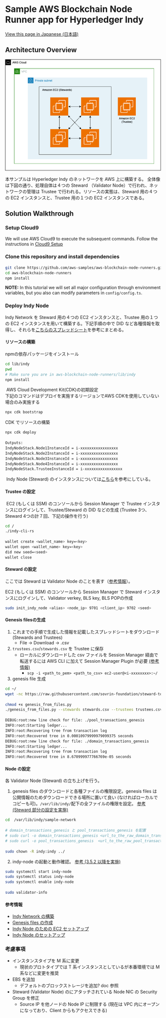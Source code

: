# Sample AWS Blockchain Node Runner app for Hyperledger Indy

[View this page in Japanese (日本語)](./README_ja.md)

## Architecture Overview

![Architecture](./doc/assets/Architecture.png)

本サンプルは Hyperledger Indy のネットワークを AWS 上に構築する。
全体像は下図の通り、処理自体は４つの Steward （Validator Node）で行われ、ネットワークの管理は Trustee で行われる。リソースの実態は、Steward 用の４つの EC2 インスタンスと、Trustee 用の１つの EC2 インスタンスである。

## Solution Walkthrough

### Setup Cloud9

We will use AWS Cloud9 to execute the subsequent commands. Follow the instructions in [Cloud9 Setup](../../docs/setup-cloud9.md)

### Clone this repository and install dependencies

```bash
git clone https://github.com/aws-samples/aws-blockchain-node-runners.git
cd aws-blockchain-node-runners
npm install
```

**NOTE:** In this tutorial we will set all major configuration through environment variables, but you also can modify parameters in `config/config.ts`.

### Deploy Indy Node

Indy Network を Steward 用の４つの EC2 インスタンスと、Trustee 用の１つの EC2 インスタンスを用いて構築する。下記手順の中で DID など各種情報を取得し、それらを[こちらのスプレッドシート](https://docs.google.com/spreadsheets/d/1LDduIeZp7pansd9deXeVSqGgdf0VdAHNMc7xYli3QAY/edit#gid=0)を参考にまとめる。

#### リソースの構築

npmの依存パッケージをインストール
```sh
cd lib/indy
pwd
# Make sure you are in aws-blockchain-node-runners/lib/indy
npm install
```
​
AWS Cloud Development Kit(CDK)の初期設定  
下記のコマンドはデプロイを実施するリージョンでAWS CDKを使用していない場合のみ実施する
```sh
npx cdk bootstrap
```

CDK でリソースの構築

```sh
npx cdk deploy

Outputs:
IndyNodeStack.Node1InstanceId = i-xxxxxxxxxxxxxxxxx
IndyNodeStack.Node2InstanceId = i-xxxxxxxxxxxxxxxxx
IndyNodeStack.Node3InstanceId = i-xxxxxxxxxxxxxxxxx
IndyNodeStack.Node4InstanceId = i-xxxxxxxxxxxxxxxxx
IndyNodeStack.TrusteeInstanceId = i-xxxxxxxxxxxxxxxxx
```
​
Indy Node (Steward) のインスタンスについては[こちら](https://github.com/hyperledger/indy-node/blob/main/docs/source/install-docs/AWS-NodeInstall-20.04.md)を参考にしている。
​
#### Trustee の設定
​
EC2 (もしくは SSM) のコンソールから Session Manager で Trustee インスタンスにログインして、Trustee/Steward の DID などの生成 (Trustee 3つ、Steward 4つの計７回、下記の操作を行う)
​

```sh
cd /
./indy-cli-rs
​
wallet create <wallet_name> key=<key>
wallet open <wallet_name> key=<key>
did new seed=<seed>
wallet close
```

#### Steward の設定​

ここでは Steward は Validator Node のことを表す（[参考情報](https://github.com/pSchlarb/indy-node/blob/documentationUpdate/docs/source/installation-and-configuration.md#32-validator-node-installation)）。

EC2 (もしくは SSM) のコンソールから Session Manager で Steward インスタンスにログインして、Validator verkey, BLS key, BLS POPの作成

```sh
sudo init_indy_node <alias> <node_ip> 9701 <client_ip> 9702 <seed>
```

#### Genesis filesの生成

1. これまでの手順で生成した情報を記載したスプレッドシートをダウンロード (Stewards and Trustees)
   - File → Download → .csv
2. `trustees.csv`/`stewards.csv` を Trustee に保存
    - ローカルにダウンロードした csv ファイルを Session Manager 経由で転送するには AWS CLI に加えて Session Manager Plugin が必要 [(参考情報)](https://dev.classmethod.jp/articles/ssm-session-manager-support-for-tunneling-ssh-scp-on-windows10/)
        - `scp -i <path_to_pem> <path_to_csv> ec2-user@<i-xxxxxxxx>:~/`
​
3. genesis file 生成

```sh
cd ~/
wget -nc https://raw.githubusercontent.com/sovrin-foundation/steward-tools/master/create_genesis/genesis_from_files.py
​
chmod +x genesis_from_files.py
./genesis_from_files.py --stewards stewards.csv --trustees trustees.csv

DEBUG:root:new line check for file: ./pool_transactions_genesis
INFO:root:Starting ledger...
INFO:root:Recovering tree from transaction log
INFO:root:Recovered tree in 0.00010979999979099375 seconds
DEBUG:root:new line check for file: ./domain_transactions_genesis
INFO:root:Starting ledger...
INFO:root:Recovering tree from transaction log
INFO:root:Recovered tree in 8.670999977766769e-05 seconds
```

#### Node の設定

各 Validator Node (Steward) の立ち上げを行う。
​
1. genesis files のダウンロードと各種ファイルの権限設定。genesis files は公開情報のためダウンロードできる場所に置いて良い (なければローカルでコピーも可)。`/var/lib/indy/`配下の全ファイルの権限を設定。 [参考 (Steward 部分の設定を実施)](https://github.com/pSchlarb/indy-node/blob/documentationUpdate/docs/source/NewNetwork/NewNetwork.md#iv-create-and-distribute-genesis-transaction-files)​

```sh
cd  /var/lib/indy/sample-network

# domain_transactions_genesis と pool_transactions_genesis を配置
# sudo curl -o domain_transactions_genesis <url_to_the_raw_domain_transactions_genesis_file>
# sudo curl -o pool_transactions_genesis  <url_to_the_raw_pool_transactions_genesis_file>

sudo chown -R indy:indy ../
```

2. indy-node の起動と動作確認。 [参考 (3.5.2 以降を実施)](https://github.com/pSchlarb/indy-node/blob/documentationUpdate/docs/source/installation-and-configuration.md#35-add-node-to-a-pool)
​

```sh
sudo systemctl start indy-node
sudo systemctl status indy-node
sudo systemctl enable indy-node
​
sudo validator-info
```

#### 参考情報

- [Indy Network の構築](https://github.com/pSchlarb/indy-node/blob/documentationUpdate/docs/source/NewNetwork/NewNetwork.md) 
- [Genesis files の作成](https://github.com/whi-product/atd-prototyping/wiki/Notes-%E2%80%90-%E6%96%B0%E8%A6%8FIndy-network%E7%94%A8Genesis-files%E3%81%AE%E4%BD%9C%E6%88%90%E6%96%B9%E6%B3%95)
- [Indy Node のための EC2 セットアップ](https://github.com/hyperledger/indy-node/blob/main/docs/source/install-docs/AWS-NodeInstall-20.04.md)
- [Indy Node のセットアップ](https://github.com/pSchlarb/indy-node/blob/documentationUpdate/docs/source/installation-and-configuration.md)
​

### 考慮事項

- インスタンスタイプを M 系に変更
    - 現状のプロトタイプでは T 系インスタンスとしているが本番環境では M 系などに変更を推奨
- EBS を追加
   - デフォルトのブロックストレージを追加? doc 参照
- Steward (Validator Node) のにアタッチされている Node NIC の Security Group を修正
    - Source IP を他ノードの Node IP に制限する (現在は VPC 内にオープンになっており、Client からもアクセスできる)
